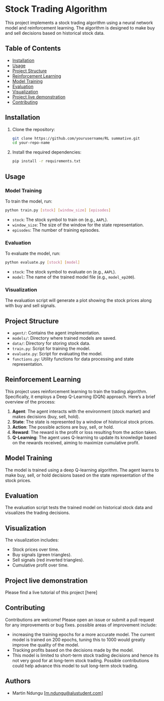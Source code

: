 # Stock Trading Algorithm

This project implements a stock trading algorithm using a neural network model and reinforcement learning. The algorithm is designed to make buy and sell decisions based on historical stock data.

## Table of Contents

- [Installation](#installation)
- [Usage](#usage)
- [Project Structure](#project-structure)
- [Reinforcement Learning](#reinforcement-learning)
- [Model Training](#model-training)
- [Evaluation](#evaluation)
- [Visualization](#visualization)
- [Project live demonstration](#project-live-demonstration)
- [Contributing](#contributing)

## Installation

1. Clone the repository:
    ```sh
    git clone https://github.com/yourusername/RL summative.git
    cd your-repo-name
    ```

2. Install the required dependencies:
    ```sh
    pip install -r requirements.txt
    ```

## Usage

### Model Training

To train the model, run:
```sh
python train.py [stock] [window_size] [episodes]
```
- `stock`: The stock symbol to train on (e.g., `AAPL`).
- `window_size`: The size of the window for the state representation.
- `episodes`: The number of training episodes.

### Evaluation

To evaluate the model, run:
```sh
python evaluate.py [stock] [model]
```
- `stock`: The stock symbol to evaluate on (e.g., `AAPL`).
- `model`: The name of the trained model file (e.g., `model_ep200`).

### Visualization

The evaluation script will generate a plot showing the stock prices along with buy and sell signals.

## Project Structure

- `agent/`: Contains the agent implementation.
- `models/`: Directory where trained models are saved.
- `data/`: Directory for storing stock data.
- `train.py`: Script for training the model.
- `evaluate.py`: Script for evaluating the model.
- `functions.py`: Utility functions for data processing and state representation.

## Reinforcement Learning

This project uses reinforcement learning to train the trading algorithm. Specifically, it employs a Deep Q-Learning (DQN) approach. Here’s a brief overview of the process:

1. **Agent**: The agent interacts with the environment (stock market) and makes decisions (buy, sell, hold).
2. **State**: The state is represented by a window of historical stock prices.
3. **Action**: The possible actions are buy, sell, or hold.
4. **Reward**: The reward is the profit or loss resulting from the action taken.
5. **Q-Learning**: The agent uses Q-learning to update its knowledge based on the rewards received, aiming to maximize cumulative profit.

## Model Training

The model is trained using a deep Q-learning algorithm. The agent learns to make buy, sell, or hold decisions based on the state representation of the stock prices.

## Evaluation

The evaluation script tests the trained model on historical stock data and visualizes the trading decisions.

## Visualization

The visualization includes:
- Stock prices over time.
- Buy signals (green triangles).
- Sell signals (red inverted triangles).
- Cumulative profit over time.

## Project live demonstration

Please find a live tutorial of this project [here]
## Contributing

Contributions are welcome! Please open an issue or submit a pull request for any improvements or bug fixes.
possible areas of improvement include:
- increasing the training epochs for a more accurate model. The current model is trained on 200 epochs, tuning this to 1000 would greatly improve the quality of the model.
- Tracking profits based on the decisions made by the model.
- This model is limited to short-term stock trading decisions and hence its not very good for at long-term stock trading. Possible contributions could help advance this model to suit long-term stock trading.

## Authors

- Martin Ndungu [m.ndungu@alustudent.com]